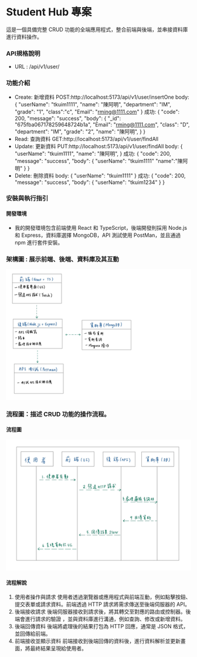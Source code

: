 # Student Hub 專案
這是一個具備完整 CRUD 功能的全端應用程式，整合前端與後端，並串接資料庫進行資料操作。

### API規格說明
* URL : /api/v1/user/
### 功能介紹
* Create: 新增資料
  POST:http://localhost:5173/api/v1/user/insertOne
  body: {
        "userName": "tkuim1111",
        "name": "陳阿明",
        "department": "IM",
        "grade": "1",
        "class":"c",
        "Email": "rming@1111.com"
        }
  成功:  {
  "code": 200,
  "message": "success",
  "body": {
        "_id": "675fba067178259648724b1a",
        "Email": "rming@1111.com",
        "class": "D",
        "department": "IM",
        "grade": "2",
        "name": "陳阿明",
         }
        }
* Read: 查詢資料
  GET:http://localhost:5173/api/v1/user/findAll
* Update: 更新資料
  PUT:http://localhost:5173/api/v1/user/findAll
  body: {
        "userName": "tkuim1111",
        "name": "陳阿明",
        }
  成功: {
  "code": 200,
  "message": "success",
  "body": {
        "userName": "tkuim1111"
        "name":"陳阿明"
          }
        }
* Delete: 刪除資料
  body: {
        "userName": "tkuim1111"
        }
  成功: {
  "code": 200,
  "message": "success",
  "body": {
    "userName": "tkuim1234"
          }
        }

### 安裝與執行指引
#### 開發環境
* 我的開發環境包含前端使用 React 和 TypeScript，後端開發則採用 Node.js 和 Express，資料庫選擇 MongoDB，API 測試使用 PostMan，並且通過 npm 進行套件安裝。


### 架構圖 : 展示前端、後端、資料庫及其互動
![架構圖](架構圖.jpg)

### 流程圖：描述 CRUD 功能的操作流程。
#### 流程圖
![流程圖](流程圖.jpg)

#### 流程解說
1. 使用者操作與請求
使用者透過瀏覽器或應用程式與前端互動，例如點擊按鈕、提交表單或請求資料。前端透過 HTTP 請求將需求傳送至後端伺服器的 API。
2. 後端接收請求
後端伺服器接收到請求後，將其轉交至對應的路由或控制器。後端會進行請求的驗證  ，並與資料庫進行溝通，例如查詢、修改或新增資料。
3. 後端回傳資料
後端將處理後的結果打包為 HTTP 回應，通常是 JSON 格式，並回傳給前端。
4. 前端接收並顯示資料
前端接收到後端回傳的資料後，進行資料解析並更新畫面，將最終結果呈現給使用者。